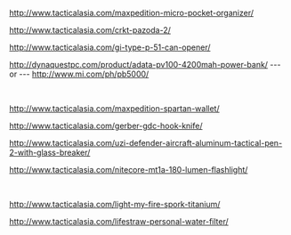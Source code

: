 http://www.tacticalasia.com/maxpedition-micro-pocket-organizer/

http://www.tacticalasia.com/crkt-pazoda-2/

http://www.tacticalasia.com/gi-type-p-51-can-opener/

http://dynaquestpc.com/product/adata-pv100-4200mah-power-bank/  --- or ---  http://www.mi.com/ph/pb5000/

<br />

http://www.tacticalasia.com/maxpedition-spartan-wallet/

http://www.tacticalasia.com/gerber-gdc-hook-knife/

http://www.tacticalasia.com/uzi-defender-aircraft-aluminum-tactical-pen-2-with-glass-breaker/

http://www.tacticalasia.com/nitecore-mt1a-180-lumen-flashlight/

<br />

http://www.tacticalasia.com/light-my-fire-spork-titanium/

http://www.tacticalasia.com/lifestraw-personal-water-filter/
